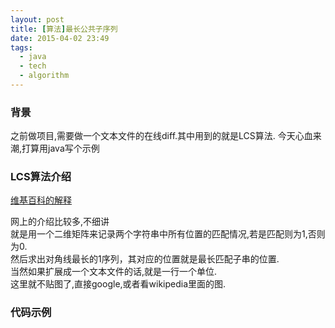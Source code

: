 ```yaml
---
layout: post
title: [算法]最长公共子序列
date: 2015-04-02 23:49
tags:
  - java
  - tech
  - algorithm
---
```


### 背景 ###
之前做项目,需要做一个文本文件的在线diff.其中用到的就是LCS算法.
今天心血来潮,打算用java写个示例

### LCS算法介绍 ###
[维基百科的解释](http://en.wikipedia.org/wiki/Longest_common_subsequence_problem)
  
网上的介绍比较多,不细讲  
就是用一个二维矩阵来记录两个字符串中所有位置的匹配情况,若是匹配则为1,否则为0.  
然后求出对角线最长的1序列，其对应的位置就是最长匹配子串的位置.  
当然如果扩展成一个文本文件的话,就是一行一个单位.  
这里就不贴图了,直接google,或者看wikipedia里面的图.

### 代码示例 ###
<script src="https://gist.github.com/ichengchao/517721eed0cc29e7c2a5.js"></script>